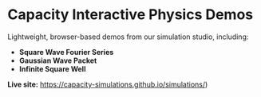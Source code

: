 # Capacity Interactive Physics Demos

Lightweight, browser-based demos from our simulation studio, including:
- **Square Wave Fourier Series** 
- **Gaussian Wave Packet** 
- **Infinite Square Well** 

**Live site:** https://capacity-simulations.github.io/simulations/)
